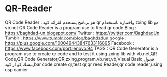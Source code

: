# QR-Reader
QR Code Reader : هو برنامج يستخدم لقرائة كود qr واختباره باستخدام zxing lib مع vb.net  QR Code Reader is a program use to Read qr code  Blog : https://baghdad-un.blogspot.com/ Twitter : https://twitter.com/BaghdadUn Tumblr : https://www.tumblr.com/blog/baghdadun google : https://plus.google.com/100049443847633116895 Facebook : https://www.facebook.com/port.lenovo.94   TAGS : QR Code Generator is a program use to create qr code and to test it using zxing lib with vb.net,QR Code,QR Code Generator,QR,zxing,program,vb.net,vb,Visual Basic,فجول بيسك,كو ار كود,bar code,create qr,test qr,qr reed,Reader,qr code reader,using usp camier
